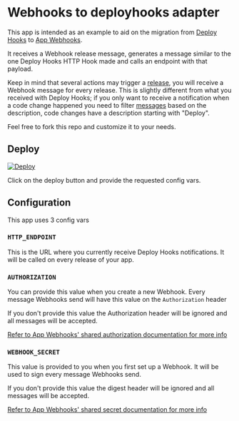 # Webhooks to deployhooks adapter

This app is intended as an example to aid on the migration from [Deploy Hooks](https://devcenter.heroku.com/articles/deploy-hooks) to [App Webhooks](https://devcenter.heroku.com/articles/app-webhooks).

It receives a Webhook release message, generates a message similar to the one Deploy Hooks HTTP Hook made and calls an endpoint with that payload.

Keep in mind that several actions may trigger a [release](https://devcenter.heroku.com/articles/releases), you will receive a Webhook message for every release.
This is slightly different from what you received with Deploy Hooks; if you only want to receive a notification when a code change happened you need to
filter [messages](https://devcenter.heroku.com/articles/webhook-events#api-release) based on the description, code changes have a description starting with "Deploy".

Feel free to fork this repo and customize it to your needs.

## Deploy

[![Deploy](https://www.herokucdn.com/deploy/button.svg)](https://heroku.com/deploy?template=https://github.com/heroku/webhooks-deployhooks-adapter)

Click on the deploy button and provide the requested config vars.

## Configuration

This app uses 3 config vars

### `HTTP_ENDPOINT`
This is the URL where you currently receive Deploy Hooks notifications. It will be called on every release of your app.

### `AUTHORIZATION`
You can provide this value when you create a new Webhook. Every message Webhooks send will have this value on the `Authorization` header

If you don't provide this value the Authorization header will be ignored and all messages will be accepted.

[Refer to App Webhooks' shared authorization documentation for more info](https://devcenter.heroku.com/articles/app-webhooks#using-the-shared-authorization)

### `WEBHOOK_SECRET`
This value is provided to you when you first set up a Webhook. It will be used to sign every message Webhooks send.

If you don't provide this value the digest header will be ignored and all messages will be accepted.

[Refer to App Webhooks' shared secret documentation for more info](https://devcenter.heroku.com/articles/app-webhooks#using-the-shared-secret)
